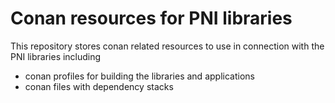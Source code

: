 # Conan resources for PNI libraries

This repository stores conan related resources to use in connection with 
the PNI libraries including

* conan profiles for building the libraries and applications
* conan files with dependency stacks

